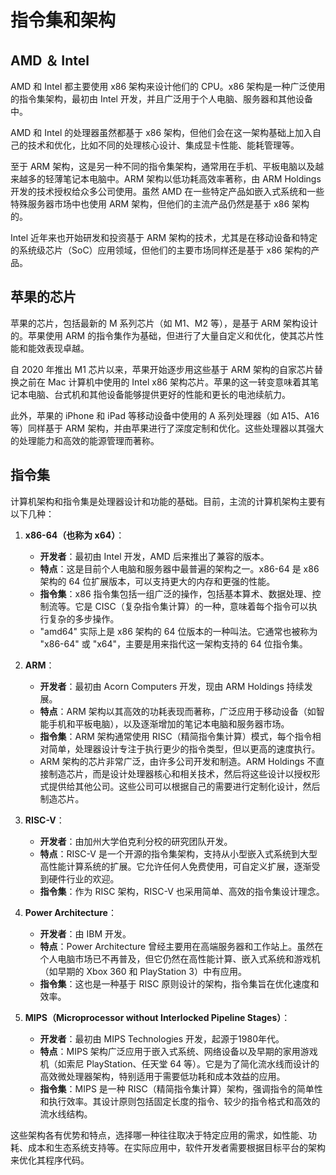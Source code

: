 # 指令集和架构

## AMD ＆ Intel

AMD 和 Intel 都主要使用 x86 架构来设计他们的 CPU。x86 架构是一种广泛使用的指令集架构，最初由 Intel 开发，并且广泛用于个人电脑、服务器和其他设备中。

AMD 和 Intel 的处理器虽然都基于 x86 架构，但他们会在这一架构基础上加入自己的技术和优化，比如不同的处理核心设计、集成显卡性能、能耗管理等。

至于 ARM 架构，这是另一种不同的指令集架构，通常用在手机、平板电脑以及越来越多的轻薄笔记本电脑中。ARM 架构以低功耗高效率著称，由 ARM Holdings 开发的技术授权给众多公司使用。虽然 AMD 在一些特定产品如嵌入式系统和一些特殊服务器市场中也使用 ARM 架构，但他们的主流产品仍然是基于 x86 架构的。

Intel 近年来也开始研发和投资基于 ARM 架构的技术，尤其是在移动设备和特定的系统级芯片（SoC）应用领域，但他们的主要市场同样还是基于 x86 架构的产品。

## 苹果的芯片 
苹果的芯片，包括最新的 M 系列芯片（如 M1、M2 等），是基于 ARM 架构设计的。苹果使用 ARM 的指令集作为基础，但进行了大量自定义和优化，使其芯片性能和能效表现卓越。

自 2020 年推出 M1 芯片以来，苹果开始逐步用这些基于 ARM 架构的自家芯片替换之前在 Mac 计算机中使用的 Intel x86 架构芯片。苹果的这一转变意味着其笔记本电脑、台式机和其他设备能够提供更好的性能和更长的电池续航力。

此外，苹果的 iPhone 和 iPad 等移动设备中使用的 A 系列处理器（如 A15、A16 等）同样基于 ARM 架构，并由苹果进行了深度定制和优化。这些处理器以其强大的处理能力和高效的能源管理而著称。

## 指令集

计算机架构和指令集是处理器设计和功能的基础。目前，主流的计算机架构主要有以下几种：

1. **x86-64（也称为 x64）**：
   - **开发者**：最初由 Intel 开发，AMD 后来推出了兼容的版本。
   - **特点**：这是目前个人电脑和服务器中最普遍的架构之一。x86-64 是 x86 架构的 64 位扩展版本，可以支持更大的内存和更强的性能。
   - **指令集**：x86 指令集包括一组广泛的操作，包括基本算术、数据处理、控制流等。它是 CISC（复杂指令集计算）的一种，意味着每个指令可以执行复杂的多步操作。
   - "amd64" 实际上是 x86 架构的 64 位版本的一种叫法。它通常也被称为 "x86-64" 或 "x64"，主要是用来指代这一架构支持的 64 位指令集。
   
2. **ARM**：
   - **开发者**：最初由 Acorn Computers 开发，现由 ARM Holdings 持续发展。
   - **特点**：ARM 架构以其高效的功耗表现而著称，广泛应用于移动设备（如智能手机和平板电脑），以及逐渐增加的笔记本电脑和服务器市场。
   - **指令集**：ARM 架构通常使用 RISC（精简指令集计算）模式，每个指令相对简单，处理器设计专注于执行更少的指令类型，但以更高的速度执行。
   - ARM 架构的芯片非常广泛，由许多公司开发和制造。ARM Holdings 不直接制造芯片，而是设计处理器核心和相关技术，然后将这些设计以授权形式提供给其他公司。这些公司可以根据自己的需要进行定制化设计，然后制造芯片。
   
3. **RISC-V**：
   - **开发者**：由加州大学伯克利分校的研究团队开发。
   - **特点**：RISC-V 是一个开源的指令集架构，支持从小型嵌入式系统到大型高性能计算系统的扩展。它允许任何人免费使用，可自定义扩展，逐渐受到硬件行业的欢迎。
   - **指令集**：作为 RISC 架构，RISC-V 也采用简单、高效的指令集设计理念。

4. **Power Architecture**：
   - **开发者**：由 IBM 开发。
   - **特点**：Power Architecture 曾经主要用在高端服务器和工作站上。虽然在个人电脑市场已不再普及，但它仍然在高性能计算、嵌入式系统和游戏机（如早期的 Xbox 360 和 PlayStation 3）中有应用。
   - **指令集**：这也是一种基于 RISC 原则设计的架构，指令集旨在优化速度和效率。
   
5. **MIPS（Microprocessor without Interlocked Pipeline Stages）**：
   -  **开发者**：最初由 MIPS Technologies 开发，起源于1980年代。
   -  **特点**：MIPS 架构广泛应用于嵌入式系统、网络设备以及早期的家用游戏机（如索尼 PlayStation、任天堂 64 等）。它是为了简化流水线而设计的高效微处理器架构，特别适用于需要低功耗和成本效益的应用。
   -  **指令集**：MIPS 是一种 RISC（精简指令集计算）架构，强调指令的简单性和执行效率。其设计原则包括固定长度的指令、较少的指令格式和高效的流水线结构。

这些架构各有优势和特点，选择哪一种往往取决于特定应用的需求，如性能、功耗、成本和生态系统支持等。在实际应用中，软件开发者需要根据目标平台的架构来优化其程序代码。

